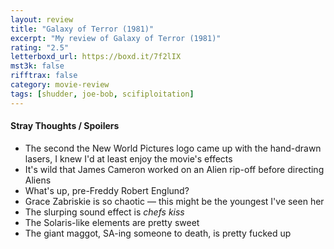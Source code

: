 ```yaml
---
layout: review
title: "Galaxy of Terror (1981)"
excerpt: "My review of Galaxy of Terror (1981)"
rating: "2.5"
letterboxd_url: https://boxd.it/7f2lIX
mst3k: false
rifftrax: false
category: movie-review
tags: [shudder, joe-bob, scifiploitation]
---
```


#### Stray Thoughts / Spoilers

- The second the New World Pictures logo came up with the hand-drawn lasers, I knew I'd at least enjoy the movie's effects
- It's wild that James Cameron worked on an Alien rip-off before directing Aliens
- What's up, pre-Freddy Robert Englund?
- Grace Zabriskie is so chaotic — this might be the youngest I've seen her
- The slurping sound effect is _chefs kiss_
- The Solaris-like elements are pretty sweet
- The giant maggot, SA-ing someone to death, is pretty fucked up
